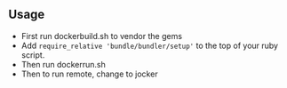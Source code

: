 
## Usage

- First run dockerbuild.sh to vendor the gems
- Add `require_relative 'bundle/bundler/setup'` to the top of your ruby script.
- Then run dockerrun.sh
- Then to run remote, change to jocker


